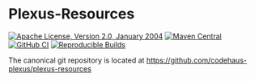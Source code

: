 Plexus-Resources
===============

[![Apache License, Version 2.0, January 2004](https://img.shields.io/github/license/codehaus-plexus/plexus-resources.svg?label=License)](http://www.apache.org/licenses/)
[![Maven Central](https://img.shields.io/maven-central/v/org.codehaus.plexus/plexus-resources.svg?label=Maven%20Central)](https://search.maven.org/artifact/org.codehaus.plexus/plexus-resources)
[![GitHub CI](https://github.com/codehaus-plexus/plexus-resources/actions/workflows/maven.yml/badge.svg)](https://github.com/codehaus-plexus/plexus-resources/actions/workflows/maven.yml)
[![Reproducible Builds](https://img.shields.io/endpoint?url=https://raw.githubusercontent.com/jvm-repo-rebuild/reproducible-central/master/content/org/codehaus/plexus/plexus-resources/badge.json)](https://github.com/jvm-repo-rebuild/reproducible-central/blob/master/content/content/org/codehaus/plexus/plexus-resources/README.md)

The canonical git repository is located at https://github.com/codehaus-plexus/plexus-resources
